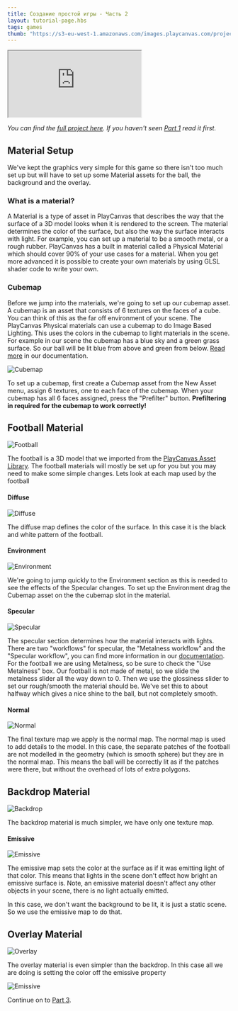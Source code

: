 ```yaml
---
title: Создание простой игры - Часть 2
layout: tutorial-page.hbs
tags: games
thumb: "https://s3-eu-west-1.amazonaws.com/images.playcanvas.com/projects/12/406050/LIJTDO-image-75.jpg"
---
```


<iframe loading="lazy" src="https://playcanv.as/p/KH37bnOk/?overlay=false" title="Making a Simple Game - Part 2"></iframe>

*You can find the [full project here][16]. If you haven't seen [Part 1][1] read it first.*

## Material Setup

We've kept the graphics very simple for this game so there isn't too much set up but will have to set up some Material assets for the ball, the background and the overlay.

### What is a material?

A Material is a type of asset in PlayCanvas that describes the way that the surface of a 3D model looks when it is rendered to the screen. The material determines the color of the surface, but also the way the surface interacts with light. For example, you can set up a material to be a smooth metal, or a rough rubber. PlayCanvas has a built in material called a Physical Material which should cover 90% of your use cases for a material. When you get more advanced it is possible to create your own materials by using GLSL shader code to write your own.

### Cubemap

Before we jump into the materials, we're going to set up our cubemap asset. A cubemap is an asset that consists of 6 textures on the faces of a cube. You can think of this as the far off environment of your scene. The PlayCanvas Physical materials can use a cubemap to do Image Based Lighting. This uses the colors in the cubemap to light materials in the scene. For example in our scene the cubemap has a blue sky and a green grass surface. So our ball will be lit blue from above and green from below. [Read more][7] in our documentation.

![Cubemap][8]

To set up a cubemap, first create a Cubemap asset from the New Asset menu, assign 6 textures, one to each face of the cubemap. When your cubemap has all 6 faces assigned, press the "Prefilter" button. **Prefiltering in required for the cubemap to work correctly!**

## Football Material

![Football][3]

The football is a 3D model that we imported from the [PlayCanvas Asset Library][2]. The football materials will mostly be set up for you but you may need to make some simple changes. Lets look at each map used by the football

#### Diffuse

![Diffuse][4]

The diffuse map defines the color of the surface. In this case it is the black and white pattern of the football.

#### Environment

![Environment][9]

We're going to jump quickly to the Environment section as this is needed to see the effects of the Specular changes. To set up the Environment drag the Cubemap asset on the the cubemap slot in the material.

#### Specular

![Specular][5]

The specular section determines how the material interacts with lights. There are two "workflows" for specular, the "Metalness workflow" and the "Specular workflow", you can find more information in our [documentation][6]. For the football we are using Metalness, so be sure to check the "Use Metalness" box. Our football is not made of metal, so we slide the metalness slider all the way down to 0. Then we use the glossiness slider to set our rough/smooth the material should be. We've set this to about halfway which gives a nice shine to the ball, but not completely smooth.

#### Normal

![Normal][10]

The final texture map we apply is the normal map. The normal map is used to add details to the model. In this case, the separate patches of the football are not modelled in the geometry (which is smooth sphere) but they are in the normal map. This means the ball will be correctly lit as if the patches were there, but without the overhead of lots of extra polygons.

## Backdrop Material

![Backdrop][11]

The backdrop material is much simpler, we have only one texture map.

#### Emissive

![Emissive][12]

The emissive map sets the color at the surface as if it was emitting light of that color. This means that lights in the scene don't effect how bright an emissive surface is. Note, an emissive material doesn't affect any other objects in your scene, there is no light actually emitted.

In this case, we don't want the background to be lit, it is just a static scene. So we use the emissive map to do that.

## Overlay Material

![Overlay][13]

The overlay material is even simpler than the backdrop. In this case all we are doing is setting the color off the emissive property

![Emissive][14]

Continue on to [Part 3][15].

[1]: /tutorials/keepyup-part-one/
[2]: https://store.playcanvas.com/
[3]: /images/tutorials/beginner/keepyup-part-two/ball-material.jpg
[4]: /images/tutorials/beginner/keepyup-part-two/ball-diffuse.jpg
[5]: /images/tutorials/beginner/keepyup-part-two/ball-spec.jpg
[6]: /user-manual/graphics/physical-rendering/physical-materials/
[7]: /user-manual/assets/cubemaps/
[8]: /images/tutorials/beginner/keepyup-part-two/cubemap-preview.jpg
[9]: /images/tutorials/beginner/keepyup-part-two/ball-env.jpg
[10]: /images/tutorials/beginner/keepyup-part-two/ball-normal.jpg
[11]: /images/tutorials/beginner/keepyup-part-two/backdrop-material.jpg
[12]: /images/tutorials/beginner/keepyup-part-two/backdrop-emissive.jpg
[13]: /images/tutorials/beginner/keepyup-part-two/overlay-material.jpg
[14]: /images/tutorials/beginner/keepyup-part-two/overlay-emissive.jpg
[15]: /tutorials/keepyup-part-three/
[16]: https://playcanvas.com/project/406050
